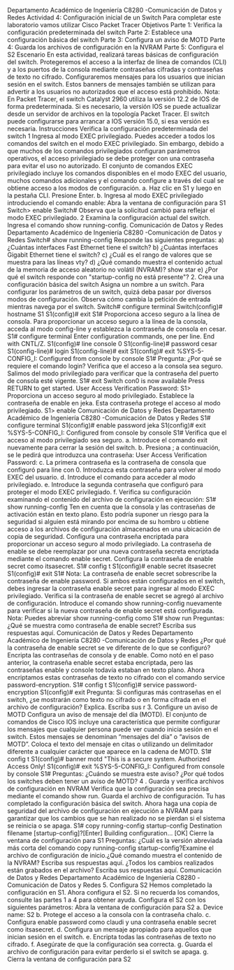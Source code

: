 Departamento Académico de Ingeniería
C8280 -Comunicación de Datos y Redes
Actividad 4: Configuración inicial de un Switch
Para completar este laboratorio vamos utilizar Cisco Packet Tracer
Objetivos
Parte 1: Verifica la configuración predeterminada del switch
Parte 2: Establece una configuración básica del switch
Parte 3: Configura un aviso de MOTD
Parte 4: Guarda los archivos de configuración en la NVRAM
Parte 5: Configura el S2
Escenario
En esta actividad, realizará tareas básicas de configuración del switch. Protegeremos el acceso a la
interfaz de línea de comandos (CLI) y a los puertos de la consola mediante contraseñas cifradas y
contraseñas de texto no cifrado. Configuraremos mensajes para los usuarios que inician sesión en el
switch. Estos banners de mensajes también se utilizan para advertir a los usuarios no autorizados
que el acceso está prohibido.
Nota: En Packet Tracer, el switch Catalyst 2960 utiliza la versión 12.2 de IOS de forma
predeterminada. Si es necesario, la versión IOS se puede actualizar desde un servidor de archivos
en la topología Packet Tracer. El switch puede configurarse para arrancar a IOS versión 15.0, si esa
versión es necesaria.
Instrucciones
Verifica la configuración predeterminada del switch
1 Ingresa al modo EXEC privilegiado.
Puedes acceder a todos los comandos del switch en el modo EXEC privilegiado. Sin embargo,
debido a que muchos de los comandos privilegiados configuran parámetros operativos, el acceso
privilegiado se debe proteger con una contraseña para evitar el uso no autorizado.
El conjunto de comandos EXEC privilegiado incluye los comandos disponibles en el modo EXEC del
usuario, muchos comandos adicionales y el comando configure a través del cual se obtiene acceso
a los modos de configuración.
a. Haz clic en S1 y luego en la pestaña CLI. Presione Enter.
b. Ingresa al modo EXEC privilegiado introduciendo el comando enable:
Abra la ventana de configuración para S1
Switch> enable
Switch#
Observa que la solicitud cambió para reflejar el modo EXEC privilegiado.
2 Examina la configuración actual del switch.
Ingresa el comando show running-config.
Comunicación de Datos y Redes
Departamento Académico de Ingeniería
C8280 -Comunicación de Datos y Redes
Switch# show running-config
Responde las siguientes preguntas:
a) ¿Cuántas interfaces Fast Ethernet tiene el switch?
b) ¿Cuántas interfaces Gigabit Ethernet tiene el switch?
c) ¿Cuál es el rango de valores que se muestra para las líneas vty?
d) ¿Qué comando muestra el contenido actual de la memoria de acceso aleatorio no volátil
(NVRAM)? show star
e) ¿Por qué el switch responde con "startup-config no está presente"?
2. Crea una configuración básica del switch
Asigna un nombre a un switch.
Para configurar los parámetros de un switch, quizá deba pasar por diversos modos de configuración.
Observa cómo cambia la petición de entrada mientras navega por el switch.
Switch# configure terminal
Switch(config)# hostname S1
S1(config)# exit
S1#
Proporciona acceso seguro a la línea de consola.
Para proporcionar un acceso seguro a la línea de la consola, acceda al modo config-line y establezca
la contraseña de consola en cesar.
S1# configure terminal
Enter configuration commands, one per line. End with CNTL/Z.
S1(config)# line console 0
S1(config-line)# password cesar
S1(config-line)# login
S1(config-line)# exit
S1(config)# exit
%SYS-5-CONFIG_I: Configured from console by console
S1#
Pregunta:
¿Por qué se requiere el comando login?
Verifica que el acceso a la consola sea seguro.
Salimos del modo privilegiado para verificar que la contraseña del puerto de consola esté vigente.
S1# exit
Switch con0 is now available
Press RETURN to get started.
User Access Verification
Password:
S1>
Proporciona un acceso seguro al modo privilegiado.
Establece la contraseña de enable en jeka. Esta contraseña protege el acceso al modo privilegiado.
S1> enable
Comunicación de Datos y Redes
Departamento Académico de Ingeniería
C8280 -Comunicación de Datos y Redes
S1# configure terminal
S1(config)# enable password jeka
S1(config)# exit
%SYS-5-CONFIG_I: Configured from console by console
S1#
Verifica que el acceso al modo privilegiado sea seguro.
a. Introduce el comando exit nuevamente para cerrar la sesión del switch.
b. Presiona <Enter>; a continuación, se le pedirá que introduzca una contraseña:
User Access Verification
Password:
c. La primera contraseña es la contraseña de consola que configuró para line con 0. Introduzca
esta contraseña para volver al modo EXEC del usuario.
d. Introduce el comando para acceder al modo privilegiado.
e. Introduce la segunda contraseña que configuró para proteger el modo EXEC privilegiado.
f. Verifica su configuración examinando el contenido del archivo de configuración en ejecución:
S1# show running-config
Ten en cuenta que la consola y las contraseñas de activación están en texto plano. Esto
podría suponer un riesgo para la seguridad si alguien está mirando por encima de su hombro
u obtiene acceso a los archivos de configuración almacenados en una ubicación de copia de
seguridad.
Configura una contraseña encriptada para proporcionar un acceso seguro al modo
privilegiado.
La contraseña de enable se debe reemplazar por una nueva contraseña secreta encriptada
mediante el comando enable secret. Configura la contraseña de enable secret como itsasecret.
S1# config t
S1(config)# enable secret itsasecret
S1(config)# exit
S1#
Nota: La contraseña de enable secret sobrescribe la contraseña de enable password. Si ambos
están configurados en el switch, debes ingresar la contraseña enable secret para ingresar al modo
EXEC privilegiado.
Verifica si la contraseña de enable secret se agregó al archivo de configuración.
Introduce el comando show running-config nuevamente para verificar si la nueva contraseña de
enable secret está configurada.
Nota: Puedes abreviar show running-config como
S1# show run
Preguntas:
¿Qué se muestra como contraseña de enable secret?
Escriba sus respuestas aquí.
Comunicación de Datos y Redes
Departamento Académico de Ingeniería
C8280 -Comunicación de Datos y Redes
¿Por qué la contraseña de enable secret se ve diferente de lo que se configuró?
Encripta las contraseñas de consola y de enable.
Como notó en el paso anterior, la contraseña enable secret estaba encriptada, pero las contraseñas
enable y console todavía estaban en texto plano. Ahora encriptamos estas contraseñas de texto no
cifrado con el comando service password-encryption.
S1# config t
S1(config)# service password-encryption
S1(config)# exit
Pregunta:
Si configuras más contraseñas en el switch, ¿se mostrarán como texto no cifrado o en forma cifrada
en el archivo de configuración? Explica.
Escriba sus r
3. Configure un aviso de MOTD
Configura un aviso de mensaje del día (MOTD).
El conjunto de comandos de Cisco IOS incluye una característica que permite configurar los
mensajes que cualquier persona puede ver cuando inicia sesión en el switch. Estos mensajes se
denominan “mensajes del día” o “avisos de MOTD”. Coloca el texto del mensaje en citas o utilizando
un delimitador diferente a cualquier carácter que aparece en la cadena de MOTD.
S1# config t
S1(config)# banner motd "This is a secure system. Authorized Access Only!
S1(config)# exit
%SYS-5-CONFIG_I: Configured from console by console
S1#
Preguntas:
¿Cuándo se muestra este aviso?
¿Por qué todos los switches deben tener un aviso de MOTD?
4 . Guarda y verifica archivos de configuración en NVRAM
Verifica que la configuración sea precisa mediante el comando show run.
Guarda el archivo de configuración. Tu has completado la configuración básica del switch. Ahora
haga una copia de seguridad del archivo de configuración en ejecución a NVRAM para garantizar
que los cambios que se han realizado no se pierdan si el sistema se reinicia o se apaga.
S1# copy running-config startup-config
Destination filename [startup-config]?[Enter]
Building configuration...
[OK]
Cierre la ventana de configuración para S1
Preguntas:
¿Cuál es la versión abreviada más corta del comando copy running-config
startup-config?Examine el archivo de configuración de inicio.¿Qué comando muestra el contenido
de la NVRAM?
Escriba sus respuestas aquí.
¿Todos los cambios realizados están grabados en el archivo?
Escriba sus respuestas aquí.
Comunicación de Datos y Redes
Departamento Académico de Ingeniería
C8280 -Comunicación de Datos y Redes
5. Configura S2
Hemos completado la configuración en S1. Ahora configura el S2. Si no recuerda los comandos,
consulte las partes 1 a 4 para obtener ayuda.
Configura el S2 con los siguientes parámetros:
Abra la ventana de configuración para S2
a. Device name: S2
b. Protege el acceso a la consola con la contraseña chalo.
c. Configura enable password como claudi y una contraseña enable secret como itsasecret.
d. Configura un mensaje apropiado para aquellos que inician sesión en el switch.
e. Encripta todas las contraseñas de texto no cifrado.
f. Asegúrate de que la configuración sea correcta.
g. Guarda el archivo de configuración para evitar perderlo si el switch se apaga.
g. Cierra la ventana de configuración para S2

